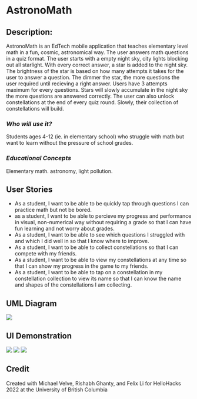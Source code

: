 # AstronoMath

## Description:
AstronoMath is an EdTech mobile application that teaches elementary level math in a fun, cosmic, astronomical way. The user answers math questions in a quiz format. The user starts with a empty night sky, city lights blocking out all starlight. With every correct answer, a star is added to the night sky. The brightness of the star is based on how many attempts it takes for the user to answer a question. The dimmer the star, the more questions the user required until recieving a right answer. Users have 3 attempts maximum for every questions. Stars will slowly accumulate in the night sky the more questions are answered correctly. The user can also unlock constellations at the end of every quiz round. Slowly, their collection of constellations will build. 

### _Who will use it?_
Students ages 4-12 (ie. in elementary school) who struggle with math but want to learn without the pressure of school grades. 
 
### _Educational Concepts_
Elementary math. astronomy, light pollution. 

## User Stories
- As a student, I want to be able to be quickly tap through questions I can practice math but not be bored.
- as a student, I want to be able to percieve my progress and performance in visual, non-numerical way without requiring a grade so that I can have fun learning and not worry about grades.
- As a student, I want to be able to see which questions I struggled with and which I did well in so that I know where to improve.
- As a student, I want to be able to collect constellations so that I can compete with my friends.
- As a student, I want to be able to view my constellations at any time so that I can show my progress in the game to my friends.
- As a student, I want to be able to tap on a constellation in my constellation collection to view its name so that I can know the name and shapes of the constellations I am collecting.


## UML Diagram
<img src="./data/UMLHelloHacks2022.drawio.png"/>

## UI Demonstration
<img src="./data/Uidemo1.gif"/>
<img src="./data/Uidemo2.gif"/>
<img src="./data/Uidemo3.gif"/>

## Credit
Created with Michael Velve, Rishabh Ghanty, and Felix Li for HelloHacks 2022 at the University of British Columbia




